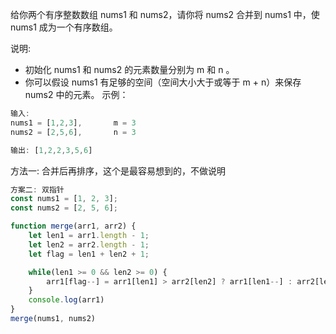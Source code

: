 给你两个有序整数数组 nums1 和 nums2，请你将 nums2 合并到 nums1 中，使 nums1 成为一个有序数组。

说明:
- 初始化 nums1 和 nums2 的元素数量分别为 m 和 n 。
- 你可以假设 nums1 有足够的空间（空间大小大于或等于 m + n）来保存 nums2 中的元素。
示例：
```js
输入:
nums1 = [1,2,3],       m = 3
nums2 = [2,5,6],       n = 3

输出: [1,2,2,3,5,6]
```
方法一: 合并后再排序，这个是最容易想到的，不做说明
```js
方案二: 双指针
const nums1 = [1, 2, 3];
const nums2 = [2, 5, 6];

function merge(arr1, arr2) {
    let len1 = arr1.length - 1;
    let len2 = arr2.length - 1;
    let flag = len1 + len2 + 1;

    while(len1 >= 0 && len2 >= 0) {
        arr1[flag--] = arr1[len1] > arr2[len2] ? arr1[len1--] : arr2[len2--]
    }
    console.log(arr1)
}
merge(nums1, nums2)

```
